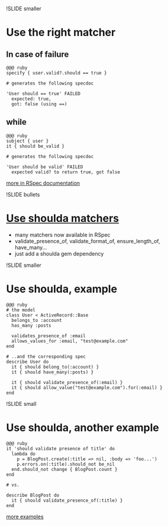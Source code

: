 !SLIDE smaller

# Use the right matcher

## In case of failure

    @@@ ruby
    specify { user.valid?.should == true }

    # generates the following specdoc

    'User should == true' FAILED
      expected: true,
      got: false (using ==)

## while

    @@@ ruby
    subject { user }
    it { should be_valid }

    # generates the following specdoc

    'User should be valid' FAILED
      expected valid? to return true, got false

[more in RSpec documentation](https://www.relishapp.com/rspec/rspec-expectations)

!SLIDE bullets

# [Use shoulda matchers](http://robots.thoughtbot.com/post/159805987/speculating-with-shoulda)

* many matchers now available in RSpec
* validate\_presence\_of, validate\_format\_of, ensure\_length\_of, have\_many...
* just add a shoulda gem dependency

!SLIDE smaller

# Use shoulda, example

    @@@ ruby
    # the model
    class User < ActiveRecord::Base
      belongs_to :account
      has_many :posts

      validates_presence_of :email
      allows_values_for :email, "test@example.com"
    end

    # ..and the corresponding spec
    describe User do
      it { should belong_to(:account) }
      it { should have_many(:posts) }

      it { should validate_presence_of(:email) }
      it { should allow_value("test@example.com").for(:email) }
    end

!SLIDE small

# Use shoulda, another example

    @@@ ruby
    it 'should validate presence of title' do
      lambda do
        p = BlogPost.create(:title => nil, :body => 'foo...')
        p.errors.on(:title).should_not be_nil
      end.should_not change { BlogPost.count }
    end

    # vs.

    describe BlogPost do
      it { should validate_presence_of(:title) }
    end

[more examples](http://rdoc.info/github/thoughtbot/shoulda-matchers/master/frames)